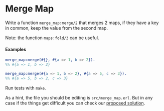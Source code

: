 # Merge Map

Write a function `merge_map:merge/2` that merges 2 maps, if they have a key in common, keep the value from the second map.

Note: the function `maps:fold/3` can be useful.

#### Examples
``` erlang
merge_map:merge(#{}, #{a => 1, b => 2}).
%% #{a => 1, b => 2}

merge_map:merge(#{a => 1, b => 2}, #{a => 5, c => 3}).
%% #{a => 5, b => 2, c => 3}
```

Run tests with ``make``.

As a hint, the file you should be editing is `src/merge_map.erl`. But in any
case if the things get difficult you can check our [proposed solution](solution/merge_map.erl).
